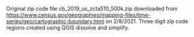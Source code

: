 Original zip code file cb_2019_us_zcta510_500k.zip downloaded from https://www.census.gov/geographies/mapping-files/time-series/geo/cartographic-boundary.html on 2/8/2021. Three digit zip code regions created using QGIS dissolve and simplify.

